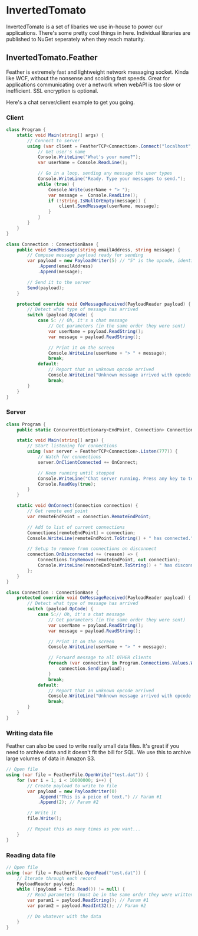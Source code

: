 # InvertedTomato
InvertedTomato is a set of libaries we use in-house to power our applications. There's some pretty cool things in here. Individual libraries are published to NuGet seperately when they reach maturity.

## InvertedTomato.Feather
Feather is extremely fast and lightweight network messaging socket. Kinda like WCF, without the nonsense and scolding fast speeds. Great for applications communicating over a network when webAPI is too slow or inefficient. SSL encryption is optional.

Here's a chat server/client example to get you going.

### Client
```C#
class Program {
    static void Main(string[] args) {
        // Connect to server
        using (var client = FeatherTCP<Connection>.Connect("localhost", 777)) {
            // Get user's name
            Console.WriteLine("What's your name?");
            var userName = Console.ReadLine();

            // Go in a loop, sending any message the user types
            Console.WriteLine("Ready. Type your messages to send.");
            while (true) {
                Console.Write(userName + "> ");
                var message =  Console.ReadLine();
                if (!string.IsNullOrEmpty(message)) {
                    client.SendMessage(userName, message);
                }
            }
        }
    }
}

class Connection : ConnectionBase {
    public void SendMessage(string emailAddress, string message) {
        // Compose message payload ready for sending
        var payload = new PayloadWriter(5) // "5" is the opcode, identifying what type of message we're sending
            .Append(emailAddress)
            .Append(message);

        // Send it to the server
        Send(payload);
    }

    protected override void OnMessageReceived(PayloadReader payload) {
        // Detect what type of message has arrived
        switch (payload.OpCode) {
            case 5: // Oh, it's a chat message
                // Get parameters (in the same order they were sent)
                var userName = payload.ReadString();
                var message = payload.ReadString();

                // Print it on the screen
                Console.WriteLine(userName + "> " + message);
                break;
            default:
                // Report that an unknown opcode arrived
                Console.WriteLine("Unknown message arrived with opcode " + payload.OpCode);
                break;
        }
    }
}
```

### Server
```C#
class Program {
    public static ConcurrentDictionary<EndPoint, Connection> Connections = new ConcurrentDictionary<EndPoint, Connection>();

    static void Main(string[] args) {
        // Start listening for connections
        using (var server = FeatherTCP<Connection>.Listen(777)) {
            // Watch for connections
            server.OnClientConnected += OnConnect;

            // Keep running until stopped
            Console.WriteLine("Chat server running. Press any key to terminate.");
            Console.ReadKey(true);
        }
    }

    static void OnConnect(Connection connection) {
        // Get remote end point
        var remoteEndPoint = connection.RemoteEndPoint;

        // Add to list of current connections
        Connections[remoteEndPoint] = connection;
        Console.WriteLine(remoteEndPoint.ToString() + " has connected.");

        // Setup to remove from connections on disconnect
        connection.OnDisconnected += (reason) => {
            Connections.TryRemove(remoteEndPoint, out connection);
            Console.WriteLine(remoteEndPoint.ToString() + " has disconnected.");
        };
    }
}

class Connection : ConnectionBase {
    protected override void OnMessageReceived(PayloadReader payload) {
        // Detect what type of message has arrived
        switch (payload.OpCode) {
            case 5:// Oh, it's a chat message
                // Get parameters (in the same order they were sent)
                var userName = payload.ReadString();
                var message = payload.ReadString();

                // Print it on the screen
                Console.WriteLine(userName + "> " + message);

                // Forward message to all OTHER clients
                foreach (var connection in Program.Connections.Values.Where(a => a != this)) {
                    connection.Send(payload);
                }
                break;
            default:
                // Report that an unknown opcode arrived
                Console.WriteLine("Unknown message arrived with opcode " + payload.OpCode);
                break;
        }
    }
}
```


### Writing data file
Feather can also be used to write really small data files. It's great if you need to archive data and it doesn't fit the bill for SQL. We use this to archive large volumes of data in Amazon S3.
```C#
// Open file
using (var file = FeatherFile.OpenWrite("test.dat")) {
	for (var i = 1; i < 10000000; i++) {
		// Create payload to write to file
		var payload = new PayloadWriter(0)
			.Append("This is a peice of text.") // Param #1
			.Append(2); // Param #2

		// Write it
		file.Write();

		// Repeat this as many times as you want...
	}
}
```

### Reading data file
```C#
// Open file
using (var file = FeatherFile.OpenRead("test.dat")) {
	// Iterate through each record
    PayloadReader payload;
    while ((payload = file.Read()) != null) {
        // Read parameters (must be in the same order they were written!)
		var param1 = payload.ReadString(); // Param #1
        var param2 = payload.ReadInt32(); // Param #2

		// Do whatever with the data
    }
}
```